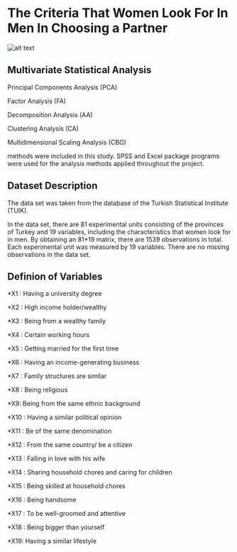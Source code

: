 # The Criteria That Women Look For In Men In Choosing a Partner 


![alt text](https://casanovastyle.com/wp-content/uploads/2019/01/cas-3-min.png)
 
 
 
 
 ## Multivariate Statistical Analysis


Principal Components Analysis (PCA)

Factor Analysis (FA)

Decomposition Analysis (AA) 

Clustering Analysis (CA)

Multidimensional Scaling Analysis (CBO) 


methods were included in this study. SPSS and Excel package programs were used for the analysis methods applied throughout the project.



## Dataset Description

The data set was taken from the database of the Turkish Statistical Institute (TUIK).


In the data set, there are 81 experimental units consisting of the provinces of Turkey and 19 variables, 
including the characteristics that women look for in men. By obtaining an 81*19 matrix, there are 1539 observations in total.
Each experimental unit was measured by 19 variables. There are no missing observations in the data set.


 ## Definion of Variables
 
*X1 : Having a university degree

*X2 : High income holder/wealthy

*X3 : Being from a wealthy family

*X4 : Certain working hours

*X5 : Getting married for the first time

*X6 : Having an income-generating business

*X7 : Family structures are similar

*X8 : Being religious

*X9: Being from the same ethnic background

*X10 : Having a similar political opinion

*X11 : Be of the same denomination

*X12 : From the same country/ be a citizen

*X13 : Falling in love with his wife

*X14 : Sharing household chores and caring for children

*X15 : Being skilled at household chores

*X16 : Being handsome

*X17 : To be well-groomed and attentive

*X18 : Being bigger than yourself

*X19: Having a similar lifestyle
